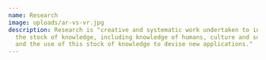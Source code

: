 ```yaml
---
name: Research
image: uploads/ar-vs-vr.jpg
description: Research is "creative and systematic work undertaken to increase
  the stock of knowledge, including knowledge of humans, culture and society,
  and the use of this stock of knowledge to devise new applications."
---
```

